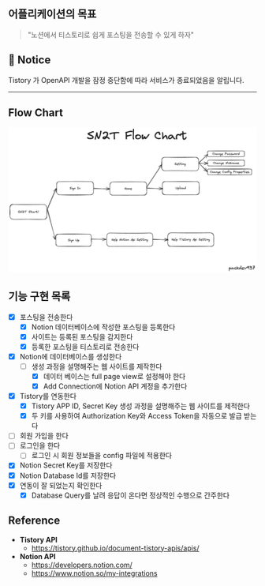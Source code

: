 ## 어플리케이션의 목표 
> "노션에서 티스토리로 쉽게 포스팅을 전송할 수 있게 하자"

## 📌 Notice
Tistory 가 OpenAPI 개발을 잠정 중단함에 따라 서비스가 종료되었음을 알립니다. 

---
## Flow Chart
![flow-chart](flowchart.png)

## 기능 구현 목록
- [x] 포스팅을 전송한다 
  - [x] Notion 데이터베이스에 작성한 포스팅을 등록한다
  - [x] 사이트는 등록된 포스팅을 감지한다 
  - [x] 등록한 포스팅을 티스토리로 전송한다
- [x] Notion에 데이터베이스를 생성한다
  - [ ] 생성 과정을 설명해주는 웹 사이트를 제작한다  
    - [x] 데이터 베이스는 full page view로 설정해야 한다
    - [x] Add Connection에 Notion API 계정을 추가한다 
- [x] Tistory를 연동한다 
  - [x] Tistory APP ID, Secret Key 생성 과정을 설명해주는 웹 사이트를 제적한다 
  - [x] 두 키를 사용하여 Authorization Key와 Access Token을 자동으로 발급 받는다
- [ ] 회원 가입을 한다
- [ ] 로그인을 한다
  - [ ] 로그인 시 회원 정보들을 config 파일에 적용한다
- [x] Notion Secret Key를 저장한다 
- [x] Notion Database Id를 저장한다
- [x] 연동이 잘 되었는지 확인한다
  - [x] Database Query를 날려 응답이 온다면 정상적인 수행으로 간주한다 

## Reference
- **Tistory API** 
  - https://tistory.github.io/document-tistory-apis/apis/
- **Notion API**
  - https://developers.notion.com/
  - https://www.notion.so/my-integrations